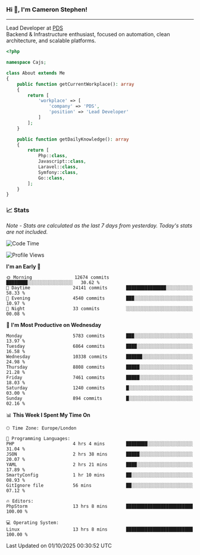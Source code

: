 ### Hi 👋, I'm Cameron Stephen!

---

Lead Developer at [PDS](https://prindatasolutions.co.uk)  
Backend & Infrastructure enthusiast, focused on automation, clean architecture, and scalable platforms.


```php
<?php

namespace Cajs;

class About extends Me
{
    public function getCurrentWorkplace(): array
    {
        return [
            'workplace' => [
                'company' => 'PDS',
                'position' => 'Lead Developer'
            ]
        ];
    }

    public function getDailyKnowledge(): array
    {
        return [
            Php::class,
            Javascript::class,
            Laravel::class,
            Symfony::class,
            Go::class,
        ];
    }
}
```

### 📈 Stats
<p><em>Note - Stats are calculated as the last 7 days from yesterday. Today's stats are not included.</em></p>


<!--START_SECTION:waka-->
![Code Time](http://img.shields.io/badge/Code%20Time-4%2C730%20hrs%2026%20mins-blue)

![Profile Views](http://img.shields.io/badge/Profile%20Views-0-blue)

**I'm an Early 🐤** 

```text
🌞 Morning                12674 commits       ████████░░░░░░░░░░░░░░░░░   30.62 % 
🌆 Daytime                24141 commits       ███████████████░░░░░░░░░░   58.33 % 
🌃 Evening                4540 commits        ███░░░░░░░░░░░░░░░░░░░░░░   10.97 % 
🌙 Night                  33 commits          ░░░░░░░░░░░░░░░░░░░░░░░░░   00.08 % 
```
📅 **I'm Most Productive on Wednesday** 

```text
Monday                   5783 commits        ███░░░░░░░░░░░░░░░░░░░░░░   13.97 % 
Tuesday                  6864 commits        ████░░░░░░░░░░░░░░░░░░░░░   16.58 % 
Wednesday                10338 commits       ██████░░░░░░░░░░░░░░░░░░░   24.98 % 
Thursday                 8808 commits        █████░░░░░░░░░░░░░░░░░░░░   21.28 % 
Friday                   7461 commits        █████░░░░░░░░░░░░░░░░░░░░   18.03 % 
Saturday                 1240 commits        █░░░░░░░░░░░░░░░░░░░░░░░░   03.00 % 
Sunday                   894 commits         █░░░░░░░░░░░░░░░░░░░░░░░░   02.16 % 
```


📊 **This Week I Spent My Time On** 

```text
🕑︎ Time Zone: Europe/London

💬 Programming Languages: 
PHP                      4 hrs 4 mins        ████████░░░░░░░░░░░░░░░░░   31.04 % 
JSON                     2 hrs 38 mins       █████░░░░░░░░░░░░░░░░░░░░   20.07 % 
YAML                     2 hrs 21 mins       ████░░░░░░░░░░░░░░░░░░░░░   17.89 % 
SmartyConfig             1 hr 10 mins        ██░░░░░░░░░░░░░░░░░░░░░░░   08.93 % 
GitIgnore file           56 mins             ██░░░░░░░░░░░░░░░░░░░░░░░   07.12 % 

🔥 Editors: 
PhpStorm                 13 hrs 8 mins       █████████████████████████   100.00 % 

💻 Operating System: 
Linux                    13 hrs 8 mins       █████████████████████████   100.00 % 
```


 Last Updated on 01/10/2025 00:30:52 UTC
<!--END_SECTION:waka-->
